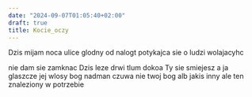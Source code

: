 ```yaml
---
date: "2024-09-07T01:05:40+02:00"
draft: true
title: Kocie_oczy
---
```


Dzis mijam noca ulice glodny od nalogt potykajca sie o ludzi wolajacyhc

nie dam sie zamknac Dzis leze drwi tlum dokoa Ty sie smiejesz a ja
glaszcze jej wlosy bog nadman czuwa nie twoj bog alb jakis inny ale ten
znaleziony w potrzebie
